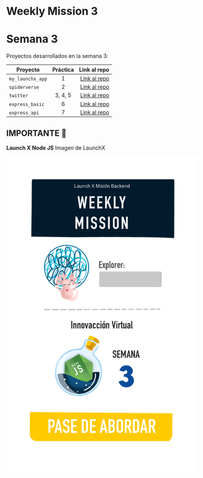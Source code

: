 # Weekly Mission 3
# Semana 3 

Proyectos desarrollados en la semana 3:

| Proyecto | Práctica | Link al repo |
| ------------- |:-------------:| -----:|
|`my_launchx_app`|1|[Link al repo](https://github.com/JibhranLimon96/my_launchx_app.git)|
|`spiderverse`|2|[Link al repo](https://github.com/JibhranLimon96/spiderverse.git)|
|`twitter`|3, 4, 5|[Link al repo](https://github.com/JibhranLimon96/twitter-Jibhran.git)|
|`express_basic`|6|[Link al repo](https://github.com/JibhranLimon96/Express-Api.git)|
|`express_api`|7|[Link al repo](https://github.com/JibhranLimon96/Express-Api.git)|

## IMPORTANTE 🛑

 **Launch X Node JS** Imagen de LaunchX 

![banner](https://github.com/JibhranLimon96/playbook/blob/fc334bfd6a783a313b658a2222c7d56a0140085c/weekly_mission_1/163835009-ed.png)

